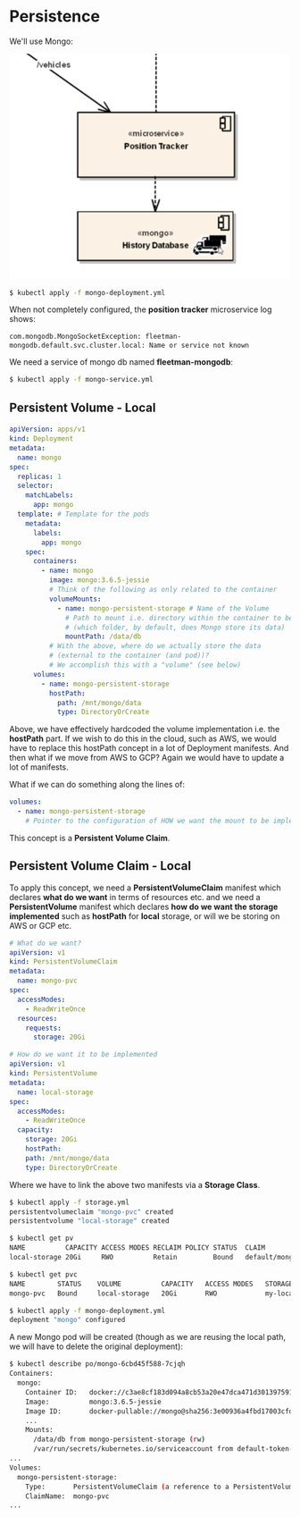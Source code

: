 # Persistence

We'll use Mongo:

![Mongo](images/mongo.png)

```bash
$ kubectl apply -f mongo-deployment.yml
```

When not completely configured, the **position tracker** microservice log shows:

```
com.mongodb.MongoSocketException: fleetman-mongodb.default.svc.cluster.local: Name or service not known
```

We need a service of mongo db named **fleetman-mongodb**:

```bash
$ kubectl apply -f mongo-service.yml
```

## Persistent Volume - Local

```yaml
apiVersion: apps/v1
kind: Deployment
metadata:
  name: mongo
spec:
  replicas: 1
  selector:
    matchLabels:
      app: mongo
  template: # Template for the pods
    metadata:
      labels:
        app: mongo
    spec:
      containers:
        - name: mongo
          image: mongo:3.6.5-jessie
          # Think of the following as only related to the container
          volumeMounts:
            - name: mongo-persistent-storage # Name of the Volume
              # Path to mount i.e. directory within the container to be mapped externally
              # (which folder, by default, does Mongo store its data)
              mountPath: /data/db
          # With the above, where do we actually store the data
          # (external to the container (and pod))?
          # We accomplish this with a "volume" (see below)
      volumes:
        - name: mongo-persistent-storage
          hostPath:
            path: /mnt/mongo/data
            type: DirectoryOrCreate
```

Above, we have effectively hardcoded the volume implementation i.e. the **hostPath** part. If we wish to do this in the cloud, such as AWS, we would have to replace this hostPath concept in a lot of Deployment manifests. And then what if we move from AWS to GCP? Again we would have to update a lot of manifests.

What if we can do something along the lines of:

```yaml
volumes:
  - name: mongo-persistent-storage
    # Pointer to the configuration of HOW we want the mount to be implemented
```

This concept is a **Persistent Volume Claim**.

## Persistent Volume Claim - Local

To apply this concept, we need a **PersistentVolumeClaim** manifest which declares **what do we want** in terms of resources etc. and we need a **PersistentVolume** manifest which declares **how do we want the storage implemented** such as **hostPath** for **local** storage, or will we be storing on AWS or GCP etc.

```yaml
# What do we want?
apiVersion: v1
kind: PersistentVolumeClaim
metadata:
  name: mongo-pvc
spec:
  accessModes:
    - ReadWriteOnce
  resources:
    requests:
      storage: 20Gi
```

```yaml
# How do we want it to be implemented
apiVersion: v1
kind: PersistentVolume
metadata:
  name: local-storage
spec:
  accessModes:
    - ReadWriteOnce
  capacity:
    storage: 20Gi    
	hostPath:
  	path: /mnt/mongo/data
    type: DirectoryOrCreate
```

Where we have to link the above two manifests via a **Storage Class**.

```bash
$ kubectl apply -f storage.yml
persistentvolumeclaim "mongo-pvc" created
persistentvolume "local-storage" created
```

```bash
$ kubectl get pv
NAME          CAPACITY ACCESS MODES RECLAIM POLICY STATUS  CLAIM               STORAGECLASS
local-storage 20Gi     RWO          Retain         Bound   default/mongo-pvc my-local-storage 
```

```bash
$ kubectl get pvc
NAME        STATUS    VOLUME          CAPACITY   ACCESS MODES   STORAGECLASS       AGE
mongo-pvc   Bound     local-storage   20Gi       RWO            my-local-storage   5m
```

```bash
$ kubectl apply -f mongo-deployment.yml
deployment "mongo" configured
```

A new Mongo pod will be created (though as we are reusing the local path, we will have to delete the original deployment):

```bash
$ kubectl describe po/mongo-6cbd45f588-7cjqh
Containers:
  mongo:
    Container ID:   docker://c3ae8cf183d094a8cb53a20e47dca471d301397591bbc37d749233a7e86f7218
    Image:          mongo:3.6.5-jessie
    Image ID:       docker-pullable://mongo@sha256:3e00936a4fbd17003cfd33ca808f03ada736134774bfbc3069d3757905a4a326
    ...
    Mounts:
      /data/db from mongo-persistent-storage (rw)
      /var/run/secrets/kubernetes.io/serviceaccount from default-token-2mljn (ro)
...
Volumes:
  mongo-persistent-storage:
    Type:       PersistentVolumeClaim (a reference to a PersistentVolumeClaim in the same namespace)
    ClaimName:  mongo-pvc
...
```

